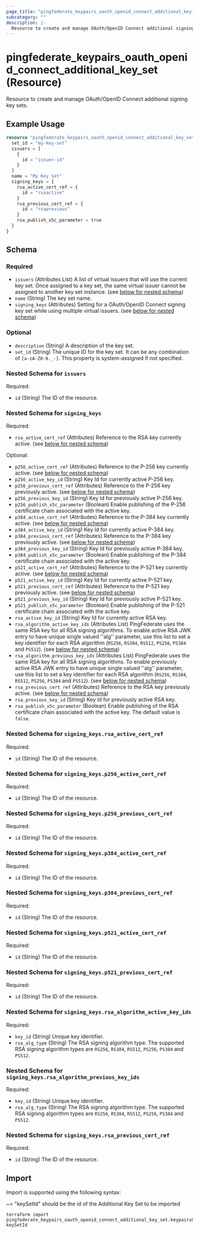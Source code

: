 ```yaml
---
page_title: "pingfederate_keypairs_oauth_openid_connect_additional_key_set Resource - terraform-provider-pingfederate"
subcategory: ""
description: |-
  Resource to create and manage OAuth/OpenID Connect additional signing key sets.
---
```


# pingfederate_keypairs_oauth_openid_connect_additional_key_set (Resource)

Resource to create and manage OAuth/OpenID Connect additional signing key sets.

## Example Usage

```terraform
resource "pingfederate_keypairs_oauth_openid_connect_additional_key_set" "keypairsOAuthOpenIDConnectAdditionalKeySet" {
  set_id = "my-key-set"
  issuers = [
    {
      id = "issuer-id"
    }
  ]
  name = "My Key Set"
  signing_keys = {
    rsa_active_cert_ref = {
      id = "rsaactive"
    }
    rsa_previous_cert_ref = {
      id = "rsaprevious"
    }
    rsa_publish_x5c_parameter = true
  }
}
```

<!-- schema generated by tfplugindocs -->
## Schema

### Required

- `issuers` (Attributes List) A list of virtual issuers that will use the current key set. Once assigned to a key set, the same virtual issuer cannot be assigned to another key set instance. (see [below for nested schema](#nestedatt--issuers))
- `name` (String) The key set name.
- `signing_keys` (Attributes) Setting for a OAuth/OpenID Connect signing key set while using multiple virtual issuers. (see [below for nested schema](#nestedatt--signing_keys))

### Optional

- `description` (String) A description of the key set.
- `set_id` (String) The unique ID for the key set. It can be any combination of `[a-zA-Z0-9._-]`. This property is system-assigned if not specified.

<a id="nestedatt--issuers"></a>
### Nested Schema for `issuers`

Required:

- `id` (String) The ID of the resource.


<a id="nestedatt--signing_keys"></a>
### Nested Schema for `signing_keys`

Required:

- `rsa_active_cert_ref` (Attributes) Reference to the RSA key currently active. (see [below for nested schema](#nestedatt--signing_keys--rsa_active_cert_ref))

Optional:

- `p256_active_cert_ref` (Attributes) Reference to the P-256 key currently active. (see [below for nested schema](#nestedatt--signing_keys--p256_active_cert_ref))
- `p256_active_key_id` (String) Key Id for currently active P-256 key.
- `p256_previous_cert_ref` (Attributes) Reference to the P-256 key previously active. (see [below for nested schema](#nestedatt--signing_keys--p256_previous_cert_ref))
- `p256_previous_key_id` (String) Key Id for previously active P-256 key.
- `p256_publish_x5c_parameter` (Boolean) Enable publishing of the P-256 certificate chain associated with the active key.
- `p384_active_cert_ref` (Attributes) Reference to the P-384 key currently active. (see [below for nested schema](#nestedatt--signing_keys--p384_active_cert_ref))
- `p384_active_key_id` (String) Key Id for currently active P-384 key.
- `p384_previous_cert_ref` (Attributes) Reference to the P-384 key previously active. (see [below for nested schema](#nestedatt--signing_keys--p384_previous_cert_ref))
- `p384_previous_key_id` (String) Key Id for previously active P-384 key.
- `p384_publish_x5c_parameter` (Boolean) Enable publishing of the P-384 certificate chain associated with the active key.
- `p521_active_cert_ref` (Attributes) Reference to the P-521 key currently active. (see [below for nested schema](#nestedatt--signing_keys--p521_active_cert_ref))
- `p521_active_key_id` (String) Key Id for currently active P-521 key.
- `p521_previous_cert_ref` (Attributes) Reference to the P-521 key previously active. (see [below for nested schema](#nestedatt--signing_keys--p521_previous_cert_ref))
- `p521_previous_key_id` (String) Key Id for previously active P-521 key.
- `p521_publish_x5c_parameter` (Boolean) Enable publishing of the P-521 certificate chain associated with the active key.
- `rsa_active_key_id` (String) Key Id for currently active RSA key.
- `rsa_algorithm_active_key_ids` (Attributes List) PingFederate uses the same RSA key for all RSA signing algorithms. To enable active RSA JWK entry to have unique single valued ''alg'' parameter, use this list to set a key identifier for each RSA algorithm (`RS256`, `RS384`, `RS512`, `PS256`, `PS384` and `PS512`). (see [below for nested schema](#nestedatt--signing_keys--rsa_algorithm_active_key_ids))
- `rsa_algorithm_previous_key_ids` (Attributes List) PingFederate uses the same RSA key for all RSA signing algorithms. To enable previously active RSA JWK entry to have unique single valued ''alg'' parameter, use this list to set a key identifier for each RSA algorithm (`RS256`, `RS384`, `RS512`, `PS256`, `PS384` and `PS512`). (see [below for nested schema](#nestedatt--signing_keys--rsa_algorithm_previous_key_ids))
- `rsa_previous_cert_ref` (Attributes) Reference to the RSA key previously active. (see [below for nested schema](#nestedatt--signing_keys--rsa_previous_cert_ref))
- `rsa_previous_key_id` (String) Key Id for previously active RSA key.
- `rsa_publish_x5c_parameter` (Boolean) Enable publishing of the RSA certificate chain associated with the active key. The default value is `false`.

<a id="nestedatt--signing_keys--rsa_active_cert_ref"></a>
### Nested Schema for `signing_keys.rsa_active_cert_ref`

Required:

- `id` (String) The ID of the resource.


<a id="nestedatt--signing_keys--p256_active_cert_ref"></a>
### Nested Schema for `signing_keys.p256_active_cert_ref`

Required:

- `id` (String) The ID of the resource.


<a id="nestedatt--signing_keys--p256_previous_cert_ref"></a>
### Nested Schema for `signing_keys.p256_previous_cert_ref`

Required:

- `id` (String) The ID of the resource.


<a id="nestedatt--signing_keys--p384_active_cert_ref"></a>
### Nested Schema for `signing_keys.p384_active_cert_ref`

Required:

- `id` (String) The ID of the resource.


<a id="nestedatt--signing_keys--p384_previous_cert_ref"></a>
### Nested Schema for `signing_keys.p384_previous_cert_ref`

Required:

- `id` (String) The ID of the resource.


<a id="nestedatt--signing_keys--p521_active_cert_ref"></a>
### Nested Schema for `signing_keys.p521_active_cert_ref`

Required:

- `id` (String) The ID of the resource.


<a id="nestedatt--signing_keys--p521_previous_cert_ref"></a>
### Nested Schema for `signing_keys.p521_previous_cert_ref`

Required:

- `id` (String) The ID of the resource.


<a id="nestedatt--signing_keys--rsa_algorithm_active_key_ids"></a>
### Nested Schema for `signing_keys.rsa_algorithm_active_key_ids`

Required:

- `key_id` (String) Unique key identifier.
- `rsa_alg_type` (String) The RSA signing algorithm type. The supported RSA signing algorithm types are `RS256`, `RS384`, `RS512`, `PS256`, `PS384` and `PS512`.


<a id="nestedatt--signing_keys--rsa_algorithm_previous_key_ids"></a>
### Nested Schema for `signing_keys.rsa_algorithm_previous_key_ids`

Required:

- `key_id` (String) Unique key identifier.
- `rsa_alg_type` (String) The RSA signing algorithm type. The supported RSA signing algorithm types are `RS256`, `RS384`, `RS512`, `PS256`, `PS384` and `PS512`.


<a id="nestedatt--signing_keys--rsa_previous_cert_ref"></a>
### Nested Schema for `signing_keys.rsa_previous_cert_ref`

Required:

- `id` (String) The ID of the resource.

## Import

Import is supported using the following syntax:

~> "keySetId" should be the id of the Additional Key Set to be imported

```shell
terraform import pingfederate_keypairs_oauth_openid_connect_additional_key_set.keypairsOAuthOpenIDConnectAdditionalKeySet keySetId
```